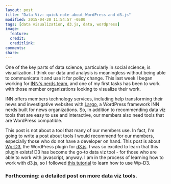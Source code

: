```yaml
---
layout: post
title: "Data Viz: quick note about WordPress and d3.js"
modified: 2015-04-20 11:54:57 -0500
tags: [data visualization, d3.js, data, wordpress]
image:
  feature: 
  credit: 
  creditlink: 
comments: 
share: 
---
```


One of the key parts of data science, particularly in social science, is visualization. I think our data and analysis is meaningless without being able to communicate it and use it for policy change. This last week I began working for [INN's nerds team](http://nerds.inn.org), and one of my first tasks has been to work with those member organizations looking to visualize their work. 

INN offers members technology services, including help transforming their news and investigative websites with [Largo](http://largoproject.org/), a WordPress framework INN nerds built for news organizations. So, in addition to recommending data viz tools that are easy to use and interactive, our members also need tools that are WordPress compatible.

This post is not about a tool that many of our members use. In fact, I'm going to write a post about tools I would recommend for our members, especially those who do not have a developer on hand. This post is about [Wp-D3](https://wordpress.org/plugins/wp-d3/), the WordPress plugin for [d3.js](http://d3js.org/). I was so excited to learn that this plugin exists! D3 has become the go-to data viz tool - for those who are able to work with javascript, anyway. I am in the process of learning how to work with d3.js, so I followed [this tutorial](http://figurebelow.com/d3/short-tutorial-into-wp-d3-v2/) to learn how to use Wp-D3. 

### Forthcoming:  a detailed post on more data viz tools.


